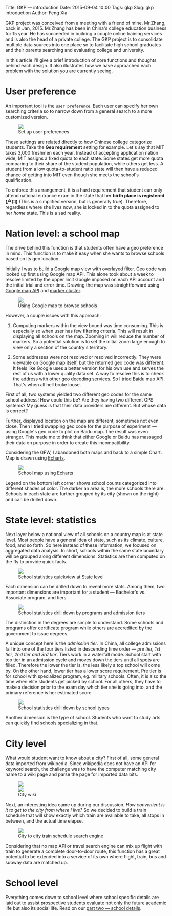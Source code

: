 Title: GKP &mdash; introduction
Date: 2015-09-04 10:00
Tags: gkp
Slug: gkp introduction
Author: Feng Xia


GKP project was conceived from a meeting with a friend of mine,
Mr.Zhang, back in Jan, 2015.  Mr.Zhang has been in China's college
education business for 15 year. He has succeeded in building a couple
online training services and is also the head of a private
college. The GKP project is to consolidate multiple data sources into
one place so to facilitate high school graduates and their parents
searching and evaluating college and university.

In this article I'll give a brief introduction of core functions and
thoughts behind each design. It also illustrates how we have
approached each problem with the solution you are currently seeing.

# User preference

An important tool is the `user preference`. Each user can specify her own
searching criteria so to narrow down from a general search to a more
customized version.

<figure class="s12 center">
    <img src="images/gkp_2.png" />
    <figcaption>Set up user preferences</figcaption>
</figure>

These settings are related directly to how Chinese college categorize
students. Take the **Geo requirement** setting for example.  Let's say
that MIT takes 3,000 freshmen each year. Instead of accepting
application nation wide, MIT assigns a fixed quota to each state. Some
states get more quota comparing to their share of the student
population, while others get less. A student from a low
quota-to-student ratio state will then have a reduced chance of
getting into MIT even though she meets the school's qualification.

To enforce this arrangement, it is a hard requirement that student can
only attend national entrance exam in the state that her **birth place
is registered (户口)** (This is a simplified version, but is generally
true). Therefore, regardless where she lives now, she is locked in to
the quota assigned to her *home* state. This is a sad reality.


# Nation level: a school map

The drive behind this function is that students often have a geo
preference in mind.  This function is to make it easy when she wants
to browse schools based on its geo location.

Initially I was to build a Google map view with overlayed filter.  Geo
code was looked up first using Google map API. This alone took about a
week to resolve limited by the upper limit Google imposed on each API
account and the initial trial and error time. Drawing the map was
straightforward using [Google map API] and [marker cluster][].

<figure class="s12 center">
    <img  src="images/gkp_21.png"/>
    <figcaption>Using Google map to browse schools</figcaption>
</figure>

However, a couple issues with this approach:

1. Computing markers within the view bound was time consuming. This is
   especially so when user has few filtering criteria.  This will
   result in displaying all schools on the map. Zooming in will reduce
   the number of markers. So a potential solution is to set the
   initial zoom large enough to view only a section of the country's
   territory.

2. Some addresses were not resolved or resolved incorrectly. They were
   viewable on Google map itself, but the returned geo code was
   different. It feels like Google uses a better version for his own
   use and serves the rest of us with a lower quality data set. A way
   to resolve this is to check the address with other geo decoding
   services. So I tried Baidu map API. That's when all hell broke
   loose.

First of all, two systems yielded two different geo codes for the same
school address!  How could this be? Are they having two different GPS
systems? My guess is that their data providers are different. But
whose data is correct?

Further, displayed location on the map are different, sometimes not
even close. Then I tried swapping geo code for the purpose of
experiment &mdash; using Google's geo code to plot on Baidu map. The
result was even stranger. This made me to think that either Google or
Baidu has massaged their data on purpose in order to create this
incompatibility.

Considering the GFW, I abandoned both maps and back to a simple
Chart. Map is drawn using [Echarts][].

<figure class="s12 center">
    <img src="images/gkp_1.png"/>
    <figcaption>School map using Echarts</figcaption>
</figure>

Legend on the bottom left corner shows school counts categorized into
different shades of color. The darker an area is, the more schools
there are.  Schools in each state are further grouped by its city
(shown on the right) and can be drilled down.


[google map api]: https://developers.google.com/maps/documentation/javascript/tutorial
[marker cluster]: https://github.com/googlemaps/js-marker-clusterer
[echarts]: https://ecomfe.github.io/echarts/index-en.html

# State level: statistics

Next layer below a national view of all schools on a country map is at
state level.  Most people have a general idea of state, such as its
climate, culture, food, and so forth. So here instead of these
information, we focused on aggregated data analysis. In short, schools
within the same state boundary will be grouped along different
dimensions. Statistics are then computed on the fly to provide quick
facts.

<figure class="s12 center">
    <img src="images/gkp_3.png"/>
    <figcaption>School statistics quickview at State level</figcaption>
</figure>

Each dimension can be drilled down to reveal more stats. Among them,
two important dimensions are important for a student
&mdash; Bachelor's vs. Associate program, and tiers.

<figure class="s12 center">
    <img src="images/gkp_4.png"/>
    <figcaption>School statistics drill down by programs and admission tiers</figcaption>
</figure>

The distinction in the degrees are simple to understand. Some schools
and programs offer certificate program while others are accredited by
the government to issue degrees.

A unique concept here is the *admission tier*.  In China, all college
admissions fall into one of the four tiers listed in descending time
order &mdash; _pre tier, 1st tier, 2nd tier and 3rd tier_.  Tiers work
in a waterfall mode. School start with top tier in an admission cycle
and moves down the tiers until all spots are filled. Therefore the
lower the tier is, the less likely a top school will come by. On the
other hand, lower tier has a lower score requirement.  Pre tier is for
school with specialized program, eg. military schools. Often, it is
also the time when elite students get picked by school. For all
others, they have to make a decision prior to the exam day which tier
she is going into, and the primary reference is her estimated score.

<figure class="s12 center">
    <img src="images/gkp_5.png"/>
    <figcaption>School statistics drill down by school types</figcaption>
</figure>

Another dimension is the type of school. Students who want to study
arts can quickly find schools specializing in that.

# City level

What would student want to know about a city? First of all, some
general data imported from wikipedia. Since wikipedia does not have an
API for keyword search, the challenge was to have the computer
matching city name to a wiki page and parse the page for imported data
bits.

<figure class="row">
  <div class="col s6">
    <img class="img-responsive center" src="images/gkp_6.png"/>
  </div>
  <div class="col s6">
    <img class="img-responsive center" src="images/gkp_7.png"/>
  </div>
  <figcaption>City wiki</figcaption>
</figure>

Next, an interesting idea came up during our discussion. _How
convenient is it to get to the city from where I live?_ So we decided
to build a train schedule that will show exactly which train are
available to take, all stops in between, and the actual time elapse.

<figure class="s12 center">
    <img src="images/gkp_8.png"/>
    <figcaption>City to city train schedule search engine</figcaption>
</figure>

Considering that no map API or travel search engine can mix up flight
with train to generate a complete door-to-door route, this function
has a great potential to be extended into a service of its own where
flight, train, bus and subway data are matched up.

# School level

Everything comes down to school level where school specific details
are laid out to assist prospective students evaluate not only the
future academic life but also its social life. Read on our [part two
&mdash; school details]({filename}/workspace/gkp/schools.md).
